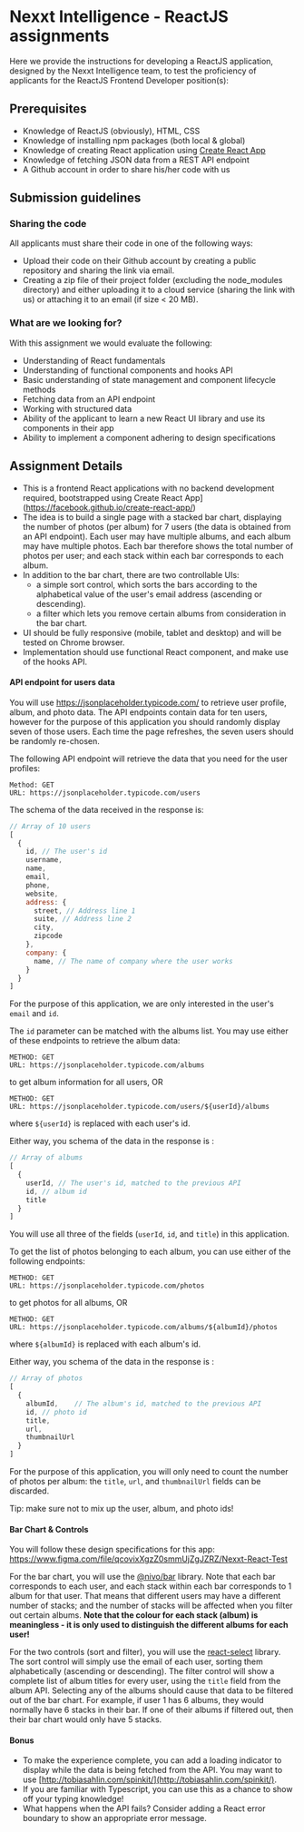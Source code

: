 # Nexxt Intelligence - ReactJS assignments

Here we provide the instructions for developing a ReactJS application, designed by the Nexxt Intelligence team, to test the proficiency of applicants for the ReactJS Frontend Developer position(s):

## Prerequisites
* Knowledge of ReactJS (obviously), HTML, CSS
* Knowledge of installing npm packages (both local & global)
* Knowledge of creating React application using [Create React App](https://facebook.github.io/create-react-app/)
* Knowledge of fetching JSON data from a REST API endpoint
* A Github account in order to share his/her code with us

## Submission guidelines

### Sharing the code

All applicants must share their code in one of the following ways:

 - Upload their code on their Github account by creating a public repository and sharing the link via email.
 - Creating a zip file of their project folder (excluding the node_modules directory) and either uploading it to a cloud service (sharing the link with us) or attaching it to an email (if size < 20 MB).

### What are we looking for?

With this assignment we would evaluate the following:

 - Understanding of React fundamentals
 - Understanding of functional components and hooks API
 - Basic understanding of state management and component lifecycle methods
 - Fetching data from an API endpoint
 - Working with structured data
 - Ability of the applicant to learn a new React UI library and use its components in their app
 - Ability to implement a component adhering to design specifications


## Assignment Details

- This is a frontend React applications with no backend development required, bootstrapped using Create React App](https://facebook.github.io/create-react-app/)
- The idea is to build a single page with a stacked bar chart, displaying the number of photos (per album) for 7 users (the data is obtained from an API endpoint). Each user may have multiple albums, and each album may have multiple photos. Each bar therefore shows the total number of photos per user; and each stack within each bar corresponds to each album.
- In addition to the bar chart, there are two controllable UIs:
  - a simple sort control, which sorts the bars according to the alphabetical value of the user's email address (ascending or descending).
  - a filter which lets you remove certain albums from consideration in the bar chart.
- UI should be fully responsive (mobile, tablet and desktop) and will be tested on Chrome browser.
- Implementation should use functional React component, and make use of the hooks API.

#### API endpoint for users data

You will use https://jsonplaceholder.typicode.com/ to retrieve user profile, album, and photo data. The API endpoints contain data for ten users, however for the purpose of this application you should randomly display seven of those users. Each time the page refreshes, the seven users should be randomly re-chosen.

The following API endpoint will retrieve the data that you need for the user profiles:
```
Method: GET
URL: https://jsonplaceholder.typicode.com/users
```

The schema of the data received in the response is:
```Javascript
// Array of 10 users
[
  {
    id,	// The user's id
    username,
    name,
    email,
    phone,
    website,
    address: {
	  street, // Address line 1
	  suite, // Address line 2
	  city,
	  zipcode
    },
    company: {
	  name, // The name of company where the user works
    }
  }
]
```

For the purpose of this application, we are only interested in the user's `email` and `id`.

The `id` parameter can be matched with the albums list. You may use either of these endpoints to retrieve the album data:
```
METHOD: GET
URL: https://jsonplaceholder.typicode.com/albums
```
to get album information for all users, OR
```
METHOD: GET
URL: https://jsonplaceholder.typicode.com/users/${userId}/albums
```
where `${userId}` is replaced with each user's id.

Either way, you schema of the data in the response is :
```Javascript
// Array of albums
[
  {
    userId,	// The user's id, matched to the previous API
    id, // album id
    title
  }
]
```
You will use all three of the fields (`userId`, `id`, and `title`) in this application.

To get the list of photos belonging to each album, you can use either of the following endpoints:
```
METHOD: GET
URL: https://jsonplaceholder.typicode.com/photos
```
to get photos for all albums, OR
```
METHOD: GET
URL: https://jsonplaceholder.typicode.com/albums/${albumId}/photos
```
where `${albumId}` is replaced with each album's id.

Either way, you schema of the data in the response is :
```Javascript
// Array of photos
[
  {
    albumId,	// The album's id, matched to the previous API
    id, // photo id
    title,
    url,
    thumbnailUrl
  }
]
```
For the purpose of this application, you will only need to count the number of photos per album: the `title`, `url`, and `thumbnailUrl` fields can be discarded.

Tip: make sure not to mix up the user, album, and photo ids!


#### Bar Chart & Controls

You will follow these design specifications for this app: https://www.figma.com/file/qcovixXgzZ0smmUjZgJZRZ/Nexxt-React-Test

For the bar chart, you will use the [@nivo/bar](https://nivo.rocks/bar) library. Note that each bar corresponds to each user, and each stack within each bar corresponds to 1 album for that user. That means that different users may have a different number of stacks; and the number of stacks will be affected when you filter out certain albums. **Note that the colour for each stack (album) is meaningless - it is only used to distinguish the different albums for each user!**

For the two controls (sort and filter), you will use the [react-select](https://react-select.com/) library. The sort control will simply use the email of each user, sorting them alphabetically (ascending or descending). The filter control will show a complete list of album titles for every user, using the `title` field from the album API. Selecting any of the albums should cause that data to be filtered out of the bar chart. For example, if user 1 has 6 albums, they would normally have 6 stacks in their bar. If one of their albums if filtered out, then their bar chart would only have 5 stacks.


#### Bonus
- To make the experience complete, you can add a loading indicator to display while the data is being fetched from the API. You may want to use [http://tobiasahlin.com/spinkit/](http://tobiasahlin.com/spinkit/).
- If you are familiar with Typescript, you can use this as a chance to show off your typing knowledge!
- What happens when the API fails? Consider adding a React error boundary to show an appropriate error message.
